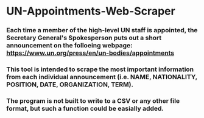 # UN-Appointments-Web-Scraper

### Each time a member of the high-level UN staff is appointed, the Secretary General's Spokesperson puts out a short announcement on the folloeing webpage: https://www.un.org/press/en/un-bodies/appointments

### This tool is intended to scrape the most important information from each individual announcement (i.e. NAME, NATIONALITY, POSITION, DATE, ORGANIZATION, TERM).

### The program is not built to write to a CSV or any other file format, but such a function could be easially added.
